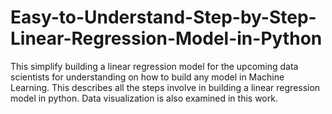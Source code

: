 # Easy-to-Understand-Step-by-Step-Linear-Regression-Model-in-Python
This simplify building a linear regression model for the upcoming data scientists for understanding on how to build any model in Machine Learning.
This describes all the steps involve in building a linear regression model in python.
Data visualization is also examined in this work.
